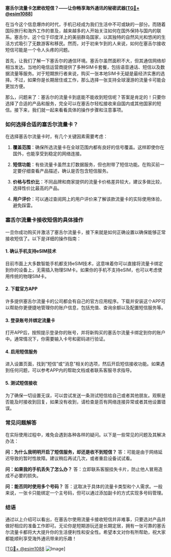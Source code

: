 **塞舌尔流量卡怎麽收短信？——让你畅享海外通讯的秘密武器[[TG💪+ @esim1088](https://t.me/s/esim1088)]**

在当今这个信息爆炸的时代，手机已经成为我们生活中不可或缺的一部分。而随着国际旅行和海外工作的普及，越来越多的人开始关注如何在国外保持与国内的联系。塞舌尔，这个位于印度洋上的美丽群岛国家，以其独特的自然风光和悠闲的生活方式吸引了无数游客和移民。然而，对于初来乍到的人来说，如何在塞舌尔接收短信可能是一个令人头疼的问题。

首先，让我们了解一下塞舌尔的通信环境。塞舌尔虽然面积不大，但其通信网络却相当发达。当地的电信运营商提供了多种SIM卡套餐，包括语音通话、短信以及数据流量等服务。对于短期旅行者来说，购买一张本地SIM卡无疑是最经济实惠的选择。不过，如果你是长期居住或工作，那么选择一张支持全球漫游的流量卡可能会更加方便。

那么，问题来了：塞舌尔的流量卡到底能不能收到短信呢？答案是肯定的！只要你选择了合适的产品和服务，完全可以在塞舌尔轻松接收来自国内或其他国家的短信。接下来，我们就一起来看看具体的操作步骤和注意事项。

### 如何选择合适的塞舌尔流量卡？

在选择塞舌尔流量卡时，有几个关键因素需要考虑：

1. **覆盖范围**：确保所选流量卡在全球范围内都有良好的信号覆盖。这样即使你在国外，也能享受到稳定的网络连接。
   
2. **短信功能**：有些流量卡虽然主打数据服务，但也附带了短信功能。在购买前一定要仔细查看产品描述，确认是否包含短信服务。

3. **价格与性价比**：不同品牌和商家提供的流量卡价格差异较大，建议多做比较，选择性价比最高的产品。

4. **用户评价**：可以通过查阅网上的用户评价来了解该款流量卡的实际使用体验，避免踩雷。

### 塞舌尔流量卡接收短信的具体操作

一旦你成功购买并激活了塞舌尔流量卡，接下来就是如何正确设置以确保能够正常接收短信了。以下是详细的操作指南：

#### 1. 确认手机支持eSIM技术
目前市面上大多数智能手机都支持eSIM技术，这意味着你可以直接将流量卡绑定到你的设备上，无需插入物理SIM卡。如果你的手机不支持eSIM，也可以考虑使用传统的物理SIM卡。

#### 2. 下载官方APP
许多提供塞舌尔流量卡的公司都会有自己的官方应用程序。下载并安装这个APP可以帮助你更便捷地管理你的账户信息，包括充值、查询余额以及配置短信服务等。

#### 3. 登录账号并绑定流量卡
打开APP后，按照提示登录你的账号，并将新购买的塞舌尔流量卡绑定到你的账户中。通常情况下，你需要输入卡号和密码进行验证。

#### 4. 启用短信服务
进入设置页面，找到“短信”或“消息”相关的选项，然后开启短信接收功能。如果遇到任何问题，可以参考APP内的帮助文档或者联系客服寻求指导。

#### 5. 测试短信接收
为了确保一切设置无误，可以尝试发送一条测试短信给自己或者其他朋友。观察是否能及时接收到回复，如果没有收到，请检查是否有网络连接异常或者其他设置错误。

### 常见问题解答

在实际使用过程中，难免会遇到各种各样的疑问。以下是一些常见的问题及其解决办法：

**问：为什么我明明开启了短信服务，却还是收不到短信？**
答：可能是由于网络延迟导致的暂时性故障。建议稍后再试几次，或者重启设备试试看。

**问：如果我的手机丢失了怎么办？**
答：立即联系客服挂失卡片，防止他人冒用造成不必要的损失。

**问：能否同时使用多个号码？**
答：这取决于具体的流量卡类型和个人需求。一般来说，一张卡只能绑定一个主号码，但可以通过添加副卡的方式实现多号码管理。

### 结语

通过以上介绍可以看出，在塞舌尔使用流量卡接收短信并非难事，只要选对产品并做好相应的准备工作即可。无论你是短期游玩还是长期定居，拥有一张可靠的塞舌尔流量卡都将大大提升你的生活便利性和安全性。希望本文对你有所帮助，祝大家都能顺利享受海外通讯带来的乐趣！

[[TG💪+ @esim1088](https://t.me/s/esim1088) ![Image](https://i.postimg.cc/4NQfJmqS/Snipaste-2025-05-13-00-14-12.png)]